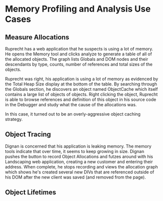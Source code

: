 # Memory Profiling and Analysis Use Cases

## Measure Allocations

Ruprecht has a web application that he suspects is using a lot of memory. He opens the Memory tool and clicks analyze to generate a table of all of the allocated objects. The graph lists Globals and DOM nodes and their descendants by type, counts, number of references and total sizes of the objects.

Ruprecht was right, his application is using a lot of memory as evidenced by the Total Heap Size display at the bottom of the table. By searching through the Globals section, he discovers an object named ObjectCache which itself contains a large list of objects of objects. Right clicking the object, Ruprecht is able to browse references and definition of this object in his source code in the Debugger and study what the cause of the allocations was.

In this case, it turned out to be an overly-aggressive object caching strategy.

## Object Tracing

Dignan is concerned that his application is leaking memory. The memory tools indicate that over time, it seems to keep growing in size. Dignan pushes the button to record Object Allocations and futzes around with his Landscaping web application, creating a new customer and entering their address. When complete, he stops recording and views the allocation graph which shows he's created several new DIVs that are referenced outside of his DOM after the new client was saved (and removed from the page).

## Object Lifetimes
